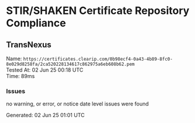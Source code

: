 # STIR/SHAKEN Certificate Repository Compliance

## TransNexus

Name: `https://certificates.clearip.com/0b98ecf4-0a43-4b89-8fc0-8e029d8258fa/2ca520228134617c862975a6eb608b62.pem`\
Tested At: 02 Jun 25 00:18 UTC\
Time: 89ms

### Issues

no warning, or error, or notice date level issues were found

Generated: 02 Jun 25 01:01 UTC